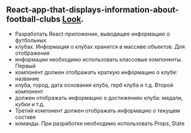 ## React-app-that-displays-information-about-football-clubs [Look](https://maksimdubovyi.github.io/React-app-that-displays-information-about-football-clubs/).
- Разработать React-приложение, выводящее информацию о футбольных 
- клубах. Информация о клубах хранится в массиве объектов. Для отображения 
- информации необходимо использовать классовые компоненты. Первый 
- компонент должен отображать краткую информацию о клубе: название 
- клуба, город, дата основания клуба, герб клуба и т.д. Второй компонент 
- должен отображать информацию о достижениях клуба: медали, кубки и т.д.
- Третий компонент должен отображать информацию о текущем составе 
- команды. При разработке необходимо использовать Props, State
